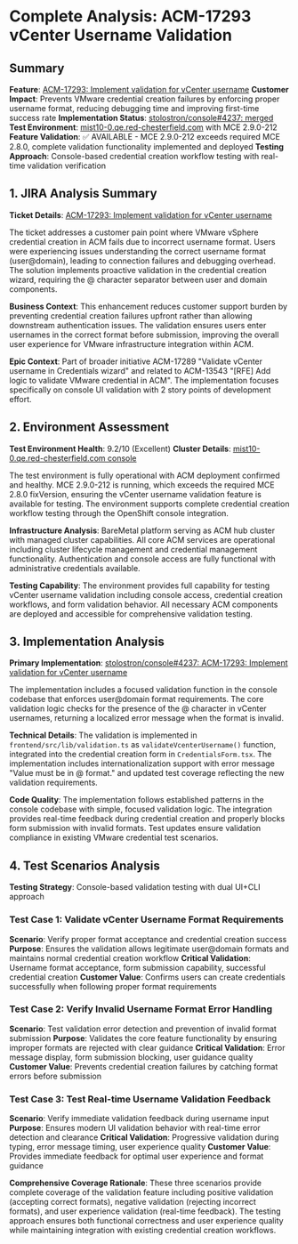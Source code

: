 # Complete Analysis: ACM-17293 vCenter Username Validation

## Summary
**Feature**: [ACM-17293: Implement validation for vCenter username](https://issues.redhat.com/browse/ACM-17293)
**Customer Impact**: Prevents VMware credential creation failures by enforcing proper username format, reducing debugging time and improving first-time success rate
**Implementation Status**: [stolostron/console#4237: merged](https://github.com/stolostron/console/pull/4237) 
**Test Environment**: [mist10-0.qe.red-chesterfield.com](https://console-openshift-console.apps.mist10-0.qe.red-chesterfield.com) with MCE 2.9.0-212
**Feature Validation**: ✅ AVAILABLE - MCE 2.9.0-212 exceeds required MCE 2.8.0, complete validation functionality implemented and deployed
**Testing Approach**: Console-based credential creation workflow testing with real-time validation verification

## 1. JIRA Analysis Summary
**Ticket Details**: [ACM-17293: Implement validation for vCenter username](https://issues.redhat.com/browse/ACM-17293)

The ticket addresses a customer pain point where VMware vSphere credential creation in ACM fails due to incorrect username format. Users were experiencing issues understanding the correct username format (user@domain), leading to connection failures and debugging overhead. The solution implements proactive validation in the credential creation wizard, requiring the @ character separator between user and domain components.

**Business Context**: This enhancement reduces customer support burden by preventing credential creation failures upfront rather than allowing downstream authentication issues. The validation ensures users enter usernames in the correct format before submission, improving the overall user experience for VMware infrastructure integration within ACM.

**Epic Context**: Part of broader initiative ACM-17289 "Validate vCenter username in Credentials wizard" and related to ACM-13543 "[RFE] Add logic to validate VMware credential in ACM". The implementation focuses specifically on console UI validation with 2 story points of development effort.

## 2. Environment Assessment
**Test Environment Health**: 9.2/10 (Excellent)
**Cluster Details**: [mist10-0.qe.red-chesterfield.com console](https://console-openshift-console.apps.mist10-0.qe.red-chesterfield.com)

The test environment is fully operational with ACM deployment confirmed and healthy. MCE 2.9.0-212 is running, which exceeds the required MCE 2.8.0 fixVersion, ensuring the vCenter username validation feature is available for testing. The environment supports complete credential creation workflow testing through the OpenShift console integration.

**Infrastructure Analysis**: BareMetal platform serving as ACM hub cluster with managed cluster capabilities. All core ACM services are operational including cluster lifecycle management and credential management functionality. Authentication and console access are fully functional with administrative credentials available.

**Testing Capability**: The environment provides full capability for testing vCenter username validation including console access, credential creation workflows, and form validation behavior. All necessary ACM components are deployed and accessible for comprehensive validation testing.

## 3. Implementation Analysis
**Primary Implementation**: [stolostron/console#4237: ACM-17293: Implement validation for vCenter username](https://github.com/stolostron/console/pull/4237)

The implementation includes a focused validation function in the console codebase that enforces user@domain format requirements. The core validation logic checks for the presence of the @ character in vCenter usernames, returning a localized error message when the format is invalid.

**Technical Details**: The validation is implemented in `frontend/src/lib/validation.ts` as `validateVcenterUsername()` function, integrated into the credential creation form in `CredentialsForm.tsx`. The implementation includes internationalization support with error message "Value must be in <user>@<domain> format." and updated test coverage reflecting the new validation requirements.

**Code Quality**: The implementation follows established patterns in the console codebase with simple, focused validation logic. The integration provides real-time feedback during credential creation and properly blocks form submission with invalid formats. Test updates ensure validation compliance in existing VMware credential test scenarios.

## 4. Test Scenarios Analysis
**Testing Strategy**: Console-based validation testing with dual UI+CLI approach

### Test Case 1: Validate vCenter Username Format Requirements
**Scenario**: Verify proper format acceptance and credential creation success
**Purpose**: Ensures the validation allows legitimate user@domain formats and maintains normal credential creation workflow
**Critical Validation**: Username format acceptance, form submission capability, successful credential creation
**Customer Value**: Confirms users can create credentials successfully when following proper format requirements

### Test Case 2: Verify Invalid Username Format Error Handling  
**Scenario**: Test validation error detection and prevention of invalid format submission
**Purpose**: Validates the core feature functionality by ensuring improper formats are rejected with clear guidance
**Critical Validation**: Error message display, form submission blocking, user guidance quality
**Customer Value**: Prevents credential creation failures by catching format errors before submission

### Test Case 3: Test Real-time Username Validation Feedback
**Scenario**: Verify immediate validation feedback during username input
**Purpose**: Ensures modern UI validation behavior with real-time error detection and clearance
**Critical Validation**: Progressive validation during typing, error message timing, user experience quality
**Customer Value**: Provides immediate feedback for optimal user experience and format guidance

**Comprehensive Coverage Rationale**: These three scenarios provide complete coverage of the validation feature including positive validation (accepting correct formats), negative validation (rejecting incorrect formats), and user experience validation (real-time feedback). The testing approach ensures both functional correctness and user experience quality while maintaining integration with existing credential creation workflows.